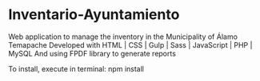 # Inventario-Ayuntamiento

Web application to manage the inventory in the Municipality of Álamo Temapache
Developed with HTML | CSS | Gulp | Sass | JavaScript | PHP | MySQL
And using FPDF library to generate reports

To install, execute in terminal:
npm install
